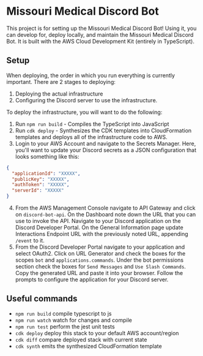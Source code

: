 # Missouri Medical Discord Bot

This project is for setting up the Missouri Medical Discord Bot! Using it, you can develop for, deploy locally, and maintain the Missouri Medical Discord Bot. It is built with the AWS Cloud Development Kit (entirely in TypeScript).

## Setup
When deploying, the order in which you run everything is currently important. There are 2 stages to deploying:

1. Deploying the actual infrastructure
2. Configuring the Discord server to use the infrastructure.

To deploy the infrastructure, you will want to do the following:

1. Run `npm run build`  - Compiles the TypeScript into JavaScript
2. Run `cdk deploy` - Synthesizes the CDK templates into CloudFormation templates and deploys all of the infrastructure code to AWS.
3. Login to your AWS Account and navigate to the Secrets Manager. Here, you'll want to update your Discord secrets as a JSON configuration that looks something like this:
```json
{
  "applicationId": "XXXXX",
  "publicKey": "XXXXX",
  "authToken": "XXXXX",
  "serverId": "XXXXX"
}
```
4. From the AWS Management Console navigate to API Gateway and click on `discord-bot-api`. On the Dashboard note down the URL that you can use to invoke the API. Navigate to your Discord application on the Discord Developer Portal. On the General Information page update Interactions Endpoint URL with the previously noted URL, appending `/event` to it.
5. From the Discord Developer Portal navigate to your application and select OAuth2. Click on URL Generator and check the boxes for the scopes `bot` and `applications.commands`. Under the bot permissions section check the boxes for `Send Messages` and `Use Slash Commands`. Copy the generated URL and paste it into your browser. Follow the prompts to configure the application for your Discord server.

## Useful commands

* `npm run build`   compile typescript to js
* `npm run watch`   watch for changes and compile
* `npm run test`    perform the jest unit tests
* `cdk deploy`      deploy this stack to your default AWS account/region
* `cdk diff`        compare deployed stack with current state
* `cdk synth`       emits the synthesized CloudFormation template
